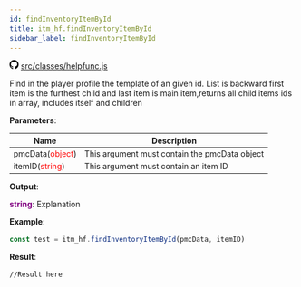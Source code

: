 ```yaml
---
id: findInventoryItemById
title: itm_hf.findInventoryItemById
sidebar_label: findInventoryItemById
---
```

![](/img/github.png) [src/classes/helpfunc.js](https://github.com/TrustedSourceLeaks/LeakedServer/blob/master/src/classes/helpfunc.js)

Find in the player profile the template of an given id. List is backward first item is the furthest child and last item is main item,returns all child items ids in array, includes itself and children

**Parameters**:

Name  |   Description 
----------- |   -----------
pmcData(<font color="red">object</font>)  |   This argument must contain the pmcData object
itemID(<font color="red">string</font>)    | This argument must contain an item ID


**Output**:

**<font color="purple">string</font>**: Explanation


**Example**:
```js
const test = itm_hf.findInventoryItemById(pmcData, itemID)
```

**Result**:
```
//Result here
```